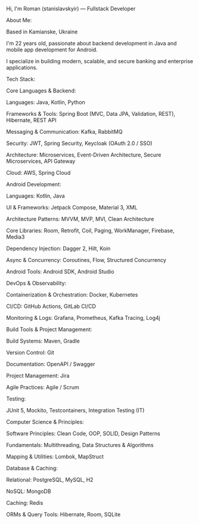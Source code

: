 Hi, I'm Roman (stanislavskyir) — Fullstack Developer

About Me:

  Based in Kamianske, Ukraine

  I'm 22 years old, passionate about backend development in Java and mobile app development for Android.

  I specialize in building modern, scalable, and secure banking and enterprise applications.

Tech Stack:

Core Languages & Backend:

  Languages: Java, Kotlin, Python

  Frameworks & Tools: Spring Boot (MVC, Data JPA, Validation, REST), Hibernate, REST API

  Messaging & Communication: Kafka, RabbitMQ

  Security: JWT, Spring Security, Keycloak (OAuth 2.0 / SSO)

  Architecture: Microservices, Event-Driven Architecture, Secure Microservices, API Gateway

  Cloud: AWS, Spring Cloud

Android Development:

  Languages: Kotlin, Java

  UI & Frameworks: Jetpack Compose, Material 3, XML

  Architecture Patterns: MVVM, MVP, MVI, Clean Architecture

  Core Libraries: Room, Retrofit, Coil, Paging, WorkManager, Firebase, Media3

  Dependency Injection: Dagger 2, Hilt, Koin

  Async & Concurrency: Coroutines, Flow, Structured Concurrency

  Android Tools: Android SDK, Android Studio

DevOps & Observability:

  Containerization & Orchestration: Docker, Kubernetes

  CI/CD: GitHub Actions, GitLab CI/CD

  Monitoring & Logs: Grafana, Prometheus, Kafka Tracing, Log4j

Build Tools & Project Management:

  Build Systems: Maven, Gradle
  
  Version Control: Git
  
  Documentation: OpenAPI / Swagger
  
  Project Management: Jira
  
  Agile Practices: Agile / Scrum

Testing:

  JUnit 5, Mockito, Testcontainers, Integration Testing (IT)

Computer Science & Principles:

  Software Principles: Clean Code, OOP, SOLID, Design Patterns
  
  Fundamentals: Multithreading, Data Structures & Algorithms
  
  Mapping & Utilities: Lombok, MapStruct

Database & Caching:

  Relational: PostgreSQL, MySQL, H2
  
  NoSQL: MongoDB
  
  Caching: Redis
  
  ORMs & Query Tools: Hibernate, Room, SQLite
